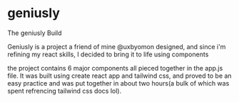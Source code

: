 # geniusly

The geniusly Build

Geniusly is a project a friend of mine @uxbyomon designed, and since i'm refining my react skills, I decided to bring it to life using components

the project contains 6 major components all pieced together in the app.js file. It was built using create react app and tailwind css, and proved to be an easy practice and was put together in about two hours(a bulk of which was spent refrencing tailwind  css docs lol).
